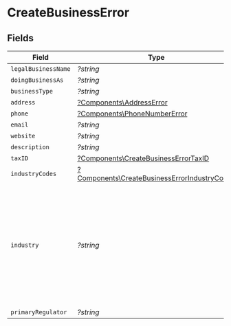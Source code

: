 # CreateBusinessError


## Fields

| Field                                                                                                                                                                                                                                                 | Type                                                                                                                                                                                                                                                  | Required                                                                                                                                                                                                                                              | Description                                                                                                                                                                                                                                           | Example                                                                                                                                                                                                                                               |
| ----------------------------------------------------------------------------------------------------------------------------------------------------------------------------------------------------------------------------------------------------- | ----------------------------------------------------------------------------------------------------------------------------------------------------------------------------------------------------------------------------------------------------- | ----------------------------------------------------------------------------------------------------------------------------------------------------------------------------------------------------------------------------------------------------- | ----------------------------------------------------------------------------------------------------------------------------------------------------------------------------------------------------------------------------------------------------- | ----------------------------------------------------------------------------------------------------------------------------------------------------------------------------------------------------------------------------------------------------- |
| `legalBusinessName`                                                                                                                                                                                                                                   | *?string*                                                                                                                                                                                                                                             | :heavy_minus_sign:                                                                                                                                                                                                                                    | N/A                                                                                                                                                                                                                                                   |                                                                                                                                                                                                                                                       |
| `doingBusinessAs`                                                                                                                                                                                                                                     | *?string*                                                                                                                                                                                                                                             | :heavy_minus_sign:                                                                                                                                                                                                                                    | N/A                                                                                                                                                                                                                                                   |                                                                                                                                                                                                                                                       |
| `businessType`                                                                                                                                                                                                                                        | *?string*                                                                                                                                                                                                                                             | :heavy_minus_sign:                                                                                                                                                                                                                                    | N/A                                                                                                                                                                                                                                                   |                                                                                                                                                                                                                                                       |
| `address`                                                                                                                                                                                                                                             | [?Components\AddressError](../../Models/Components/AddressError.md)                                                                                                                                                                                   | :heavy_minus_sign:                                                                                                                                                                                                                                    | N/A                                                                                                                                                                                                                                                   |                                                                                                                                                                                                                                                       |
| `phone`                                                                                                                                                                                                                                               | [?Components\PhoneNumberError](../../Models/Components/PhoneNumberError.md)                                                                                                                                                                           | :heavy_minus_sign:                                                                                                                                                                                                                                    | N/A                                                                                                                                                                                                                                                   |                                                                                                                                                                                                                                                       |
| `email`                                                                                                                                                                                                                                               | *?string*                                                                                                                                                                                                                                             | :heavy_minus_sign:                                                                                                                                                                                                                                    | N/A                                                                                                                                                                                                                                                   |                                                                                                                                                                                                                                                       |
| `website`                                                                                                                                                                                                                                             | *?string*                                                                                                                                                                                                                                             | :heavy_minus_sign:                                                                                                                                                                                                                                    | N/A                                                                                                                                                                                                                                                   |                                                                                                                                                                                                                                                       |
| `description`                                                                                                                                                                                                                                         | *?string*                                                                                                                                                                                                                                             | :heavy_minus_sign:                                                                                                                                                                                                                                    | N/A                                                                                                                                                                                                                                                   |                                                                                                                                                                                                                                                       |
| `taxID`                                                                                                                                                                                                                                               | [?Components\CreateBusinessErrorTaxID](../../Models/Components/CreateBusinessErrorTaxID.md)                                                                                                                                                           | :heavy_minus_sign:                                                                                                                                                                                                                                    | N/A                                                                                                                                                                                                                                                   |                                                                                                                                                                                                                                                       |
| `industryCodes`                                                                                                                                                                                                                                       | [?Components\CreateBusinessErrorIndustryCodes](../../Models/Components/CreateBusinessErrorIndustryCodes.md)                                                                                                                                           | :heavy_minus_sign:                                                                                                                                                                                                                                    | N/A                                                                                                                                                                                                                                                   |                                                                                                                                                                                                                                                       |
| `industry`                                                                                                                                                                                                                                            | *?string*                                                                                                                                                                                                                                             | :heavy_minus_sign:                                                                                                                                                                                                                                    | Classification identifier for the industry. Use the [GET industries](https://docs.moov.io/api/enrichment/form-shortening/industries/get/) endpoint to retrieve an array of valid industry details for a merchant, inducing all industry field values. | electronics-appliances                                                                                                                                                                                                                                |
| `primaryRegulator`                                                                                                                                                                                                                                    | *?string*                                                                                                                                                                                                                                             | :heavy_minus_sign:                                                                                                                                                                                                                                    | N/A                                                                                                                                                                                                                                                   |                                                                                                                                                                                                                                                       |
